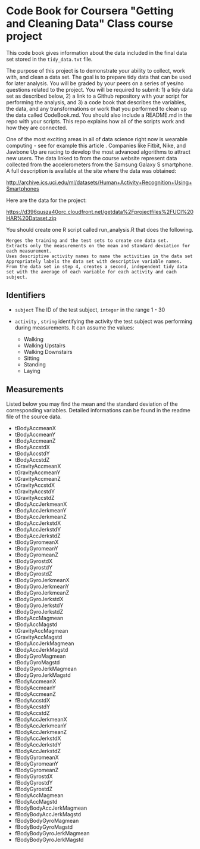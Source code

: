 # Code Book for Coursera "Getting and Cleaning Data" Class course project

This code book gives information about the data included in the final data set stored in the `tidy_data.txt` file.


The purpose of this project is to demonstrate your ability to collect, work with, and clean a data set. The goal is to prepare tidy data that can be used for later analysis. You will be graded by your peers on a series of yes/no questions related to the project. You will be required to submit: 1) a tidy data set as described below, 2) a link to a Github repository with your script for performing the analysis, and 3) a code book that describes the variables, the data, and any transformations or work that you performed to clean up the data called CodeBook.md. You should also include a README.md in the repo with your scripts. This repo explains how all of the scripts work and how they are connected.

One of the most exciting areas in all of data science right now is wearable computing - see for example this article . Companies like Fitbit, Nike, and Jawbone Up are racing to develop the most advanced algorithms to attract new users. The data linked to from the course website represent data collected from the accelerometers from the Samsung Galaxy S smartphone. A full description is available at the site where the data was obtained:

http://archive.ics.uci.edu/ml/datasets/Human+Activity+Recognition+Using+Smartphones

Here are the data for the project:

https://d396qusza40orc.cloudfront.net/getdata%2Fprojectfiles%2FUCI%20HAR%20Dataset.zip

You should create one R script called run_analysis.R that does the following.

    Merges the training and the test sets to create one data set.
    Extracts only the measurements on the mean and standard deviation for each measurement.
    Uses descriptive activity names to name the activities in the data set
    Appropriately labels the data set with descriptive variable names.
    From the data set in step 4, creates a second, independent tidy data set with the average of each variable for each activity and each subject.

## Identifiers

 - `subject` The ID of the test subject, `integer` in the range 1 - 30
 - `activity` , `string` identifying the activity the test subject was performing during measurements. It can assume the values:
 
   - Walking
   - Walking Upstairs
   - Walking Downstairs
   - Sitting
   - Standing
   - Laying

## Measurements

Listed below you may find the mean and the standard deviation of the corresponding variables. Detailed informations can be found in the readme file of the source data.

 - tBodyAccmeanX
 - tBodyAccmeanY
 - tBodyAccmeanZ
 - tBodyAccstdX
 - tBodyAccstdY
 - tBodyAccstdZ
 - tGravityAccmeanX
 - tGravityAccmeanY
 - tGravityAccmeanZ
 - tGravityAccstdX
 - tGravityAccstdY
 - tGravityAccstdZ
 - tBodyAccJerkmeanX
 - tBodyAccJerkmeanY
 - tBodyAccJerkmeanZ
 - tBodyAccJerkstdX
 - tBodyAccJerkstdY
 - tBodyAccJerkstdZ
 - tBodyGyromeanX
 - tBodyGyromeanY
 - tBodyGyromeanZ
 - tBodyGyrostdX
 - tBodyGyrostdY
 - tBodyGyrostdZ
 - tBodyGyroJerkmeanX
 - tBodyGyroJerkmeanY
 - tBodyGyroJerkmeanZ
 - tBodyGyroJerkstdX
 - tBodyGyroJerkstdY
 - tBodyGyroJerkstdZ
 - tBodyAccMagmean
 - tBodyAccMagstd
 - tGravityAccMagmean
 - tGravityAccMagstd
 - tBodyAccJerkMagmean
 - tBodyAccJerkMagstd
 - tBodyGyroMagmean
 - tBodyGyroMagstd
 - tBodyGyroJerkMagmean
 - tBodyGyroJerkMagstd
 - fBodyAccmeanX
 - fBodyAccmeanY
 - fBodyAccmeanZ
 - fBodyAccstdX
 - fBodyAccstdY
 - fBodyAccstdZ
 - fBodyAccJerkmeanX
 - fBodyAccJerkmeanY
 - fBodyAccJerkmeanZ
 - fBodyAccJerkstdX
 - fBodyAccJerkstdY
 - fBodyAccJerkstdZ
 - fBodyGyromeanX
 - fBodyGyromeanY
 - fBodyGyromeanZ
 - fBodyGyrostdX
 - fBodyGyrostdY
 - fBodyGyrostdZ
 - fBodyAccMagmean
 - fBodyAccMagstd
 - fBodyBodyAccJerkMagmean
 - fBodyBodyAccJerkMagstd
 - fBodyBodyGyroMagmean
 - fBodyBodyGyroMagstd
 - fBodyBodyGyroJerkMagmean
 - fBodyBodyGyroJerkMagstd
